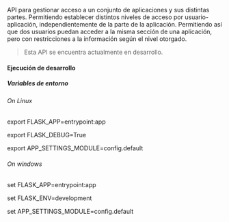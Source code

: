 API para gestionar acceso a un conjunto de aplicaciones y sus distintas partes. Permitiendo establecer distintos niveles de acceso por usuario-aplicación, independientemente de la parte de la aplicación. Permitiendo así que dos usuarios puedan acceder a la misma sección de una aplicación, pero con restricciones a la información según el nivel otorgado.
> Esta API se encuentra actualmente en desarrollo.

#### Ejecución de desarrollo

##### Variables de entorno

###### *On Linux*

export FLASK_APP=entrypoint:app

export FLASK_DEBUG=True

export APP_SETTINGS_MODULE=config.default

###### *On windows*

set FLASK_APP=entrypoint:app

set FLASK_ENV=development

set APP_SETTINGS_MODULE=config.default

